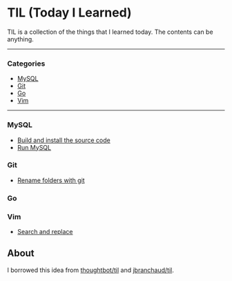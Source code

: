 # TIL (Today I Learned)

TIL is a collection of the things that I learned today. The contents can be anything.


---

### Categories

* [MySQL](#mysql)
* [Git](#git)
* [Go](#go)
* [Vim](#vim)

---


### MySQL

- [Build and install the source code](mysql/build-and-install-the-source-code.md)
- [Run MySQL](mysql/run-mysql.md)

### Git

- [Rename folders with git](git/rename-folders-with-git.md)

### Go

### Vim

- [Search and replace](vim/search-and-replace.md)


## About

I borrowed this idea from [thoughtbot/til](https://github.com/thoughtbot/til) and [jbranchaud/til](https://github.com/jbranchaud/til).
